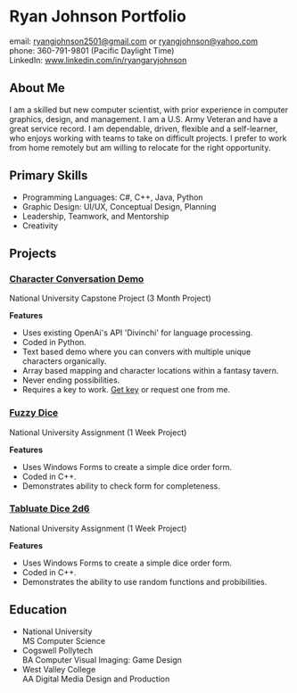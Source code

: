 # Ryan Johnson Portfolio
email: ryangjohnson2501@gmail.com or ryangjohnson@yahoo.com\
phone: 360-791-9801 (Pacific Daylight Time)\
LinkedIn: www.linkedin.com/in/ryangaryjohnson

## About Me
<p>I am a skilled but new computer scientist, with prior experience in computer graphics, design, and management. I am a U.S. Army Veteran and have a great service record. I am dependable, driven, flexible and a self-learner, who enjoys working with teams to take on difficult projects. I prefer to work from home remotely but am willing to relocate for the right opportunity.</p>

## Primary Skills
- Programming Languages: C#, C++, Java, Python
- Graphic Design: UI/UX, Conceptual Design, Planning
- Leadership, Teamwork, and Mentorship
- Creativity

## Projects
### [Character Conversation Demo](https://github.com/RyanGJohnson/CharacterConversationDemo)
National University Capstone Project (3 Month Project)

<b>Features</b>
- Uses existing OpenAi's API 'Divinchi' for language processing.
- Coded in Python.
- Text based demo where you can convers with multiple unique characters organically.
- Array based mapping and character locations within a fantasy tavern.
- Never ending possibilities.
- Requires a key to work. [Get key](https://beta.openai.com/overview) or request one from me.

### [Fuzzy Dice](https://github.com/RyanGJohnson/Assignment3FuzzyDice)
National University Assignment (1 Week Project)

<b>Features</b>
- Uses Windows Forms to create a simple dice order form.
- Coded in C++.
- Demonstrates ability to check form for completeness.

### [Tabluate Dice 2d6](https://github.com/RyanGJohnson/Tablular2d6)
National University Assignment (1 Week Project)

<b>Features</b>
- Uses Windows Forms to create a simple dice order form.
- Coded in C++.
- Demonstrates the ability to use random functions and probibilities.


## Education
- National University\
MS Computer Science
- Cogswell Pollytech\
BA Computer Visual Imaging: Game Design
- West Valley College\
AA Digital Media Design and Production
